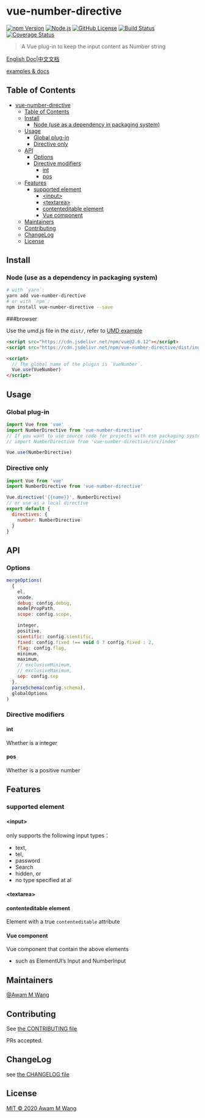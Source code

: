 # vue-number-directive

[![npm Version][npm version badge]][npm page] [![Node.js][node version badge]][node page] [![GitHub License][license badge]][license page] [![Build Status][build badge]][build page] [![Coverage Status][cover badge]][cover page]

> A Vue plug-in to keep the input content as Number string

[English Doc](README.md)|[中文文档](README.zh_CN.md)

[examples & docs](https://awamwang.github.io/vue-number-directive/)

## Table of Contents

<!--ts-->
   * [vue-number-directive](#vue-number-directive)
      * [Table of Contents](#table-of-contents)
      * [Install](#install)
         * [Node (use as a dependency in packaging system)](#node-use-as-a-dependency-in-packaging-system)
      * [Usage](#usage)
         * [Global plug-in](#global-plug-in)
         * [Directive only](#directive-only)
      * [API](#api)
         * [Options](#options)
         * [Directive modifiers](#directive-modifiers)
            * [int](#int)
            * [pos](#pos)
      * [Features](#features)
         * [supported element](#supported-element)
            * [&lt;input&gt;](#input)
            * [&lt;textarea&gt;](#textarea)
            * [contenteditable element](#contenteditable-element)
            * [Vue component](#vue-component)
      * [Maintainers](#maintainers)
      * [Contributing](#contributing)
      * [ChangeLog](#changelog)
      * [License](#license)

<!-- Added by: wangmeng, at: 2020年10月 9日 星期五 22时26分13秒 CST -->

<!--te-->

## Install

### Node (use as a dependency in packaging system)

```sh
# with `yarn`:
yarn add vue-number-directive
# or with `npm`:
npm install vue-number-directive --save
```

###browser

Use the umd.js file in the `dist/`, refer to [UMD example](examples/umd/index.html)

```html
<script src="https://cdn.jsdelivr.net/npm/vue@2.6.12"></script>
<script src="https://cdn.jsdelivr.net/npm/vue-number-directive/dist/index.umd.js"></script>

<script>
  // The global name of the plugin is `VueNumber`.
  Vue.use(VueNumber)
</script>
```

## Usage

### Global plug-in

```js
import Vue from 'vue'
import NumberDirective from 'vue-number-directive'
// If you want to use source code for projects with esm packaging system, import src
// import NumberDirective from 'vue-number-directive/src/index'

Vue.use(NumberDirective)
```

### Directive only

```js
import Vue from 'vue'
import NumberDirective from 'vue-number-directive'

Vue.directive('{{name}}', NumberDirective)
// or use as a local directive
export default {
  directives: {
    number: NumberDirective
  }
}
```

## API

### Options

```js
mergeOptions(
  {
    el,
    vnode,
    debug: config.debug,
    modelPropPath,
    scope: config.scope,

    integer,
    positive,
    sientific: config.sientific,
    fixed: config.fixed !== void 0 ? config.fixed : 2,
    flag: config.flag,
    minimum,
    maximum,
    // exclusiveMinimum,
    // exclusiveMaximum,
    sep: config.sep
  },
  parseSchema(config.schema),
  globalOptions
)
```

### Directive modifiers

#### int 

Whether is a integer

#### pos

Whether is a positive number

## Features

### supported element

#### \<input>

only supports the following input types：

- text,
- tel,
- password
- Search
- hidden, or
- no type specified at al

#### <textarea\>

#### contenteditable element

Element with a true `contenteditable` attribute

#### Vue component

Vue component that contain the above elements

- such as ElementUI’s Input and NumberInput

## Maintainers

[@Awam M Wang](https://github.com/awamwang)

## Contributing

See [the CONTRIBUTING file](CONTRIBUTING.md)

PRs accepted.

## ChangeLog

see [the CHANGELOG file](./CHANGELOG.md)

## License

[MIT © 2020 Awam M Wang](./LICENSE)



[build badge]: https://travis-ci.com/awamwang/vue-number-directive.svg?branch=master
[build page]: https://travis-ci.com/awamwang/vue-number-directive
[license badge]: https://img.shields.io/badge/license-MIT%20License-blue.svg?style=flat-square
[license page]: https://github.com/awamwang/vue-number-directive/blob/master/LICENSE
[node page]: https://nodejs.org/
[node version badge]: https://img.shields.io/node/v/readme-md.svg?style=flat-square
[npm page]: https://www.npmjs.com/package/vue-number-directive
[npm version badge]: https://img.shields.io/npm/v/vue-number-directive.svg?style=flat-square
[cover page ]: https://coveralls.io/github/awamwang/vue-number-directive?branch=master
[cover badge]: https://coveralls.io/repos/github/awamwang/vue-number-directive/badge.svg?branch=master


